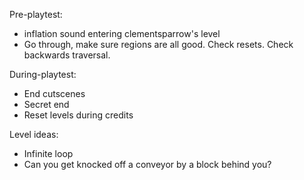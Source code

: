Pre-playtest:
- inflation sound entering clementsparrow's level
- Go through, make sure regions are all good. Check resets. Check backwards traversal.

During-playtest:
- End cutscenes
- Secret end
- Reset levels during credits


Level ideas:
- Infinite loop
- Can you get knocked off a conveyor by a block behind you?
